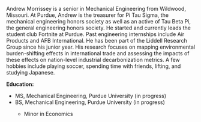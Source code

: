 Andrew Morrissey is a senior in Mechanical Engineering from Wildwood, Missouri. At Purdue, Andrew is the treasurer for Pi Tau Sigma, the mechanical engineering honors society as well as an active of Tau Beta Pi, the general engineering honors society. He started and currently leads the student club Fortnite at Purdue. Past engineering internships include Air Products and AFB International. He has been part of the Liddell Research Group since his junior year. His research focuses on mapping environmental burden-shifting effects in international trade and assessing the impacts of these effects on nation-level industrial decarbonization metrics. A few hobbies include playing soccer, spending time with friends, lifting, and studying Japanese.

<strong>Education:</strong>
<ul>
	<li>MS, Mechanical Engineering, Purdue University (in progress)</li>
	<li>BS, Mechanical Engineering, Purdue University (in progress)</li>
	<ul>
		<li> Minor in Economics </li>
	</ul>
</ul>




